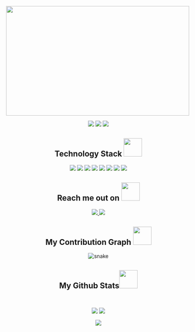 <img src="https://github.com/username/repository/raw/branch/folder/image.png" width="500" height="300">


<p align="center">
 
 <img src="https://badges.pufler.dev/visits/TechHammy/TechHammy"/> 
 <!-- <img src="https://badges.pufler.dev/years/ritik307"/> -->
 <img src="https://badges.pufler.dev/repos/TechHammy"/>
 <img src="https://badges.pufler.dev/commits/monthly/TechHammy" />

</p>

<!-- <p align="center">
  I'm a 3rd year student pursuing Master's in Computer Applications 🎓 from Guru Gobind Singh Indraprastha University 🏛. I'm a passionate learner who's always willing to learn and work across technologies and domains 💡. I love to explore new technologies and leverage them to solve real-life problems ✨. Apart from that I also love to guide and mentor newbies👨🏻‍💻. I'm deep into Web 🕸️ Development.
</p>   -->

<h2 align="center">Technology Stack <img src="https://github.com/ritik307/ritik307/blob/main/images/laptop.gif" width="50"></h2>

<p align="center">
 <img src="https://img.shields.io/badge/Python-3776AB?style=flat-square&logo=python&logoColor=white"/>
 <img src="https://img.shields.io/badge/SQL-4479A1?style=flat-square&logo=sql&logoColor=white"/>
 <img src="https://img.shields.io/badge/Power%20BI-F2C811?style=flat-square&logo=powerbi&logoColor=white"/>
 <img src="https://img.shields.io/badge/Snowflake-02557A?style=flat-square&logo=snowflake&logoColor=white"/>
 <img src="https://img.shields.io/badge/Excel-217346?style=flat-square&logo=microsoft-excel&logoColor=white"/>
 <img src="https://img.shields.io/badge/HTML5-E34F26?style=flat-square&logo=html5&logoColor=white"/>
 <img src="https://img.shields.io/badge/CSS3-1572B6?style=flat-square&logo=css3&logoColor=white"/>
 <img src="https://img.shields.io/badge/Git-black?style=flat-square&logo=git&logoColor=white"/>
</p>

<h2 align="center">Reach me out on <img src="https://media0.giphy.com/media/jqNPzdTTxQfOgOqpO4/source.gif" width="50"></h2>

<p align="center">
<!-- <img src="https://img.shields.io/badge/-ritik-purple?style=flat-square&logo=instagram&logoColor=white&link=https://www.instagram.com/pinkdogg307/"/> -->
<a href="mailto:  humzakhan.ldn@gmail.com">
 <img src="https://img.shields.io/badge/-TechHammy-c14438?style=flat-square&logo=Gmail&logoColor=white&link=mailto: humzakhan.ldn@gmail.com"/>
</a>
<a href="https://www.linkedin.com/in/TechHammy-698a18142/">
 <img src="https://img.shields.io/badge/-TechHammy-blue?style=flat-square&logo=Linkedin&logoColor=white&link=https://www.linkedin.com/in/TechHammy/"/>
</a>
</p>


<h2 align="center">
  My Contribution Graph <img src="https://media.giphy.com/media/xUA7aZeLE2e0P7Znz2/giphy.gif" width="50">
</h2>
<p align="center">
  <img src="https://github.com/TechHammy/TechHammy/raw/output/github-contribution-grid-snake.svg" alt="snake"></center>
</p>

<h2 align="center">
  My Github Stats<img src="https://media.giphy.com/media/VgCDAzcKvsR6OM0uWg/giphy.gif" width="50">
</h2>
 
<br>

<p align = "center">
  <img  src = "https://github-readme-stats.vercel.app/api?username=TechHammy&show_icons=true&theme=radical&line_height=27">
  <img src = "https://github-readme-stats.vercel.app/api/top-langs/?username=TechHammy&hide=html,css,java,shaderlab,kotlin,hlsl&theme=radical">
</p>

<p align = "center">
 <img  src="https://github-readme-streak-stats.herokuapp.com/?user=TechHammy&show_icons=true&locale=en&layout=compact&theme=radical&line_height=0" />
</p> 

